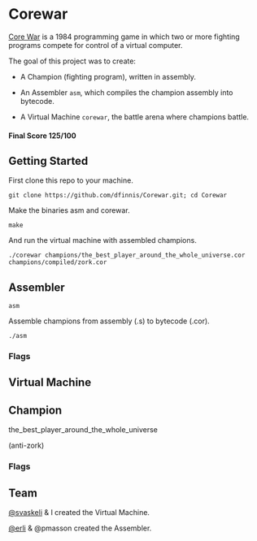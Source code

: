 # Corewar

[Core War](https://en.wikipedia.org/wiki/Core_War) is a 1984 programming game in which two or more fighting programs compete for control of a virtual computer.

The goal of this project was to create:

* A Champion (fighting program), written in assembly.

* An Assembler ```asm```, which compiles the champion assembly into bytecode.

* A Virtual Machine ```corewar```, the battle arena where champions battle.

#### Final Score 125/100


## Getting Started

First clone this repo to your machine.

```git clone https://github.com/dfinnis/Corewar.git; cd Corewar```

Make the binaries asm and corewar.

```make```

And run the virtual machine with assembled champions.

```./corewar champions/the_best_player_around_the_whole_universe.cor champions/compiled/zork.cor```



## Assembler

```asm```

Assemble champions from assembly (.s) to bytecode (.cor).

```./asm```

### Flags

## Virtual Machine


## Champion

the_best_player_around_the_whole_universe

(anti-zork)

### Flags


## Team

[@svaskeli](https://github.com/sharvas) & I created the Virtual Machine.

[@erli](https://github.com/dracoeric) & @pmasson created the Assembler.
